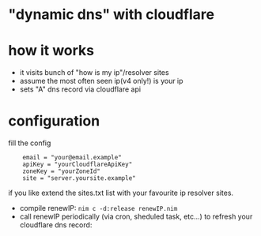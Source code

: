 "dynamic dns" with cloudflare 
=============================

how it works
============

- it visits bunch of "how is my ip"/resolver sites
- assume the most often seen ip(v4 only!) is your ip
- sets "A" dns record via cloudflare api


configuration
=============

fill the config
```
	email = "your@email.example"
	apiKey = "yourCloudflareApiKey"
	zoneKey = "yourZoneId"
	site = "server.yoursite.example"
```

if you like extend the sites.txt list with your favourite ip resolver sites.


- compile renewIP: `nim c -d:release renewIP.nim`
- call renewIP periodically (via cron, sheduled task, etc...) to refresh your cloudflare dns record:


